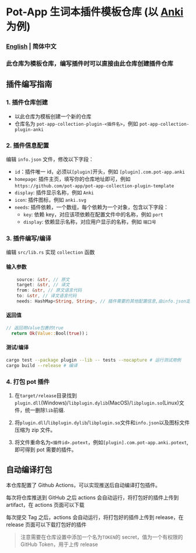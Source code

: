 # Pot-App 生词本插件模板仓库 (以 [Anki](https://apps.ankiweb.net) 为例)

### [English](./README_EN.md) | 简体中文

### 此仓库为模板仓库，编写插件时可以直接由此仓库创建插件仓库

## 插件编写指南

### 1. 插件仓库创建

- 以此仓库为模板创建一个新的仓库
- 仓库名为 `pot-app-collection-plugin-<插件名>`，例如 `pot-app-collection-plugin-anki`

### 2. 插件信息配置

编辑 `info.json` 文件，修改以下字段：

- `id`：插件唯一 id，必须以`[plugin]`开头，例如 `[plugin].com.pot-app.anki`
- `homepage`: 插件主页，填写你的仓库地址即可，例如 `https://github.com/pot-app/pot-app-collection-plugin-template`
- `display`: 插件显示名称，例如 `Anki`
- `icon`: 插件图标，例如 `anki.svg`
- `needs`: 插件依赖，一个数组，每个依赖为一个对象，包含以下字段：
  - `key`: 依赖 key，对应该项依赖在配置文件中的名称，例如 `port`
  - `display`: 依赖显示名称，对应用户显示的名称，例如 `端口号`

### 3. 插件编写/编译

编辑 `src/lib.rs` 实现 `collection` 函数

#### 输入参数

```rust
    source: &str, // 原文
    target: &str, // 译文
    from: &str, // 原文语言代码
    to: &str, // 译文语言代码
    needs: HashMap<String, String>, // 插件需要的其他配置信息,由info.json定义
```

#### 返回值

```rust
// 返回用Value包裹的true
  return Ok(Value::Bool(true))；
```

#### 测试/编译

```bash
cargo test --package plugin --lib -- tests --nocapture # 运行测试用例
cargo build --release # 编译
```

### 4. 打包 pot 插件

1. 在`target/release`目录找到`plugin.dll`(Windows)/`libplugin.dylib`(MacOS)/`libplugin.so`(Linux)文件，统一删除`lib`前缀.

2. 将`plugin.dll`/`libplugin.dylib`/`libplugin.so`文件和`info.json`以及图标文件压缩为 zip 文件。

3. 将文件重命名为`<插件id>.potext`，例如`[plugin].com.pot-app.anki.potext`,即可得到 pot 需要的插件。

## 自动编译打包

本仓库配置了 Github Actions，可以实现推送后自动编译打包插件。

每次将仓库推送到 GitHub 之后 actions 会自动运行，将打包好的插件上传到 artifact，在 actions 页面可以下载

每次提交 Tag 之后，actions 会自动运行，将打包好的插件上传到 release，在 release 页面可以下载打包好的插件

> 注意需要在仓库设置中添加一个名为`TOKEN`的 secret，值为一个有权限的 GitHub Token，用于上传 release
